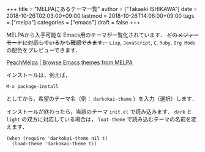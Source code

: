 +++
title = "MELPAにあるテーマ一覧"
author = ["Takaaki ISHIKAWA"]
date = 2018-10-26T02:03:00+09:00
lastmod = 2018-10-26T14:06:00+09:00
tags = ["melpa"]
categories = ["emacs"]
draft = false
+++

MELPAから入手可能な Emacs用のテーマが一覧化されています． ~~どのメジャーモードに対応しているかも確認できます．~~ `Lisp`, `JavaScript`, `C`, `Ruby`, `Org Mode` の配色をプレビューできます．

[PeachMelpa | Browse Emacs themes from MELPA](https://peach-melpa.org/)

インストールは，例えば，

```emacs-lisp
M-x package-install
```

としてから，希望のテーマ名（例： `darkokai-theme` ）を入力（選択）します．

インストールが終わったら，当該のテーマ `init.el` で読み込みます． `dark` と `light` の双方に対応している場合は， `loat-theme` で読み込むテーマの名前を変えます．

```emacs-lisp
(when (require 'darkokai-theme nil t)
  (load-theme 'darkokai-theme t))
```
